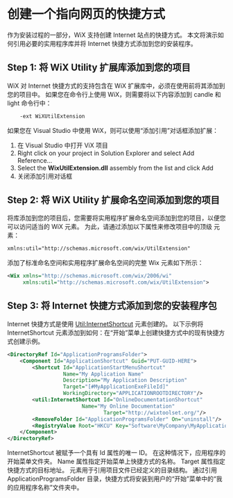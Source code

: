 # 创建一个指向网页的快捷方式

作为安装过程的一部分，WiX 支持创建 Internet 站点的快捷方式。
本文将演示如何引用必要的实用程序库并将 Internet 快捷方式添加到您的安装程序。 



## Step 1: 将 WiX Utility 扩展库添加到您的项目

WiX 对 Internet 快捷方式的支持包含在 WiX 扩展库中，必须在使用前将其添加到您的项目中。
如果您在命令行上使用 WiX，则需要将以下内容添加到  candle 和 light 命令行中：

```bash
    -ext WiXUtilExtension
```

如果您在 Visual Studio 中使用 WiX，则可以使用“添加引用”对话框添加扩展：

1. 在 Visual Studio 中打开 ViX 项目
2. Right click on your project in Solution Explorer and select Add Reference...
3. Select the **WixUtilExtension.dll** assembly from the list and click Add
4. 关闭添加引用对话框



## Step 2: 将 WiX Utility 扩展命名空间添加到您的项目

将库添加到您的项目后，您需要将实用程序扩展命名空间添加到您的项目，以便您可以访问适当的 WiX 元素。
为此，请通过添加以下属性来修改项目中的顶级 <Wix> 元素：

```xml
xmlns:util="http://schemas.microsoft.com/wix/UtilExtension"
```

添加了标准命名空间和实用程序扩展命名空间的完整 Wix 元素如下所示：

```xml
<Wix xmlns="http://schemas.microsoft.com/wix/2006/wi"
     xmlns:util="http://schemas.microsoft.com/wix/UtilExtension">
```

## 

## Step 3: 将 Internet 快捷方式添加到您的安装程序包

Internet 快捷方式是使用 <Util:InternetShortcut> 元素创建的。 
以下示例将 InternetShortcut 元素添加到如何：在“开始”菜单上创建快捷方式中的现有快捷方式创建示例。

```xml
<DirectoryRef Id="ApplicationProgramsFolder">
    <Component Id="ApplicationShortcut" Guid="PUT-GUID-HERE">
        <Shortcut Id="ApplicationStartMenuShortcut" 
                  Name="My Application Name"
                  Description="My Application Description"
                  Target="[#MyApplicationExeFileId]"
                  WorkingDirectory="APPLICATIONROOTDIRECTORY"/>
        <util:InternetShortcut Id="OnlineDocumentationShortcut"
                        Name="My Online Documentation"
                               Target="http://wixtoolset.org/"/>
        <RemoveFolder Id="ApplicationProgramsFolder" On="uninstall"/>
        <RegistryValue Root="HKCU" Key="Software\MyCompany\MyApplicationName" Name="installed" Type="integer" Value="1" KeyPath="yes"/>
    </Component>
</DirectoryRef>
```

InternetShortcut 被赋予一个具有 Id 属性的唯一 ID。 在这种情况下，应用程序的开始菜单文件夹。 Name 属性指定开始菜单上快捷方式的名称。 Target 属性指定快捷方式的目标地址。 <DirectoryRef> 元素用于引用项目文件已经定义的目录结构。 通过引用 ApplicationProgramsFolder 目录，快捷方式将安装到用户的“开始”菜单中的“我的应用程序名称”文件夹中。